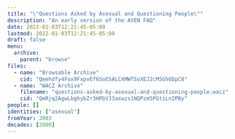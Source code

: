 ```yaml
---
title: "\"Questions Asked by Asexual and Questioning People\""
description: "An early version of the AVEN FAQ"
date: 2022-01-03T12:21:45-05:00
lastmod: 2022-01-03T12:21:45-05:00
draft: false
menu:
  archive:
    parent: "browse"
files:
  - name: "Browsable Archive"
    cid: "Qmehdfy4Fox9FxpvEf6SoESALCXMWTSvXEJ2cM5Gh6DpC8"
  - name: "WACZ Archive"
    filename: "questions-asked-by-asexual-and-questioning-people.wacz"
    cid: "QmRjq2AgwLbghybZr3HPbVJ3axwzs1NQPzm5PGtiLn2PBy"
people: []
identities: ["asexual"]
fromYear: 2003
decades: [2000]
---
```


